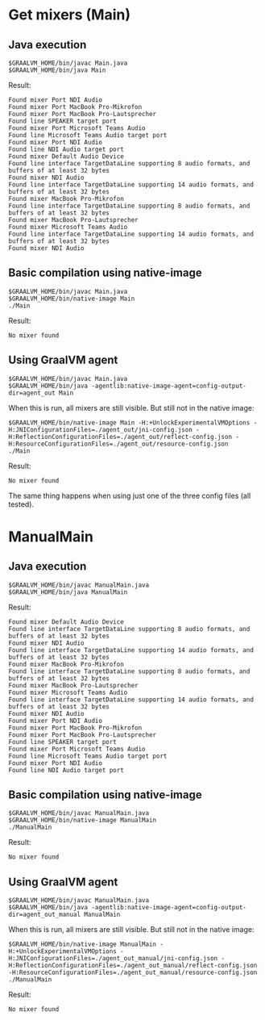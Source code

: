 # Get mixers (Main)
## Java execution
```shell
$GRAALVM_HOME/bin/javac Main.java
$GRAALVM_HOME/bin/java Main
```
Result:
```
Found mixer Port NDI Audio
Found mixer Port MacBook Pro-Mikrofon
Found mixer Port MacBook Pro-Lautsprecher
Found line SPEAKER target port
Found mixer Port Microsoft Teams Audio
Found line Microsoft Teams Audio target port
Found mixer Port NDI Audio
Found line NDI Audio target port
Found mixer Default Audio Device
Found line interface TargetDataLine supporting 8 audio formats, and buffers of at least 32 bytes
Found mixer NDI Audio
Found line interface TargetDataLine supporting 14 audio formats, and buffers of at least 32 bytes
Found mixer MacBook Pro-Mikrofon
Found line interface TargetDataLine supporting 8 audio formats, and buffers of at least 32 bytes
Found mixer MacBook Pro-Lautsprecher
Found mixer Microsoft Teams Audio
Found line interface TargetDataLine supporting 14 audio formats, and buffers of at least 32 bytes
Found mixer NDI Audio
```

## Basic compilation using native-image
```shell
$GRAALVM_HOME/bin/javac Main.java
$GRAALVM_HOME/bin/native-image Main
./Main
```

Result:
```
No mixer found
```

## Using GraalVM agent
```
$GRAALVM_HOME/bin/javac Main.java
$GRAALVM_HOME/bin/java -agentlib:native-image-agent=config-output-dir=agent_out Main
```
When this is run, all mixers are still visible. But still not in the native image:
```
$GRAALVM_HOME/bin/native-image Main -H:+UnlockExperimentalVMOptions -H:JNIConfigurationFiles=./agent_out/jni-config.json -H:ReflectionConfigurationFiles=./agent_out/reflect-config.json -H:ResourceConfigurationFiles=./agent_out/resource-config.json
./Main
```

Result:
```
No mixer found
```
The same thing happens when using just one of the three config files (all tested).


# ManualMain
## Java execution
```shell
$GRAALVM_HOME/bin/javac ManualMain.java
$GRAALVM_HOME/bin/java ManualMain
```
Result:
```
Found mixer Default Audio Device
Found line interface TargetDataLine supporting 8 audio formats, and buffers of at least 32 bytes
Found mixer NDI Audio
Found line interface TargetDataLine supporting 14 audio formats, and buffers of at least 32 bytes
Found mixer MacBook Pro-Mikrofon
Found line interface TargetDataLine supporting 8 audio formats, and buffers of at least 32 bytes
Found mixer MacBook Pro-Lautsprecher
Found mixer Microsoft Teams Audio
Found line interface TargetDataLine supporting 14 audio formats, and buffers of at least 32 bytes
Found mixer NDI Audio
Found mixer Port NDI Audio
Found mixer Port MacBook Pro-Mikrofon
Found mixer Port MacBook Pro-Lautsprecher
Found line SPEAKER target port
Found mixer Port Microsoft Teams Audio
Found line Microsoft Teams Audio target port
Found mixer Port NDI Audio
Found line NDI Audio target port
```

## Basic compilation using native-image
```shell
$GRAALVM_HOME/bin/javac ManualMain.java
$GRAALVM_HOME/bin/native-image ManualMain
./ManualMain
```
Result:
```
No mixer found
```

## Using GraalVM agent
```
$GRAALVM_HOME/bin/javac ManualMain.java
$GRAALVM_HOME/bin/java -agentlib:native-image-agent=config-output-dir=agent_out_manual ManualMain
```
When this is run, all mixers are still visible. But still not in the native image:
```
$GRAALVM_HOME/bin/native-image ManualMain -H:+UnlockExperimentalVMOptions -H:JNIConfigurationFiles=./agent_out_manual/jni-config.json -H:ReflectionConfigurationFiles=./agent_out_manual/reflect-config.json -H:ResourceConfigurationFiles=./agent_out_manual/resource-config.json
./ManualMain
```

Result:
```
No mixer found
```
